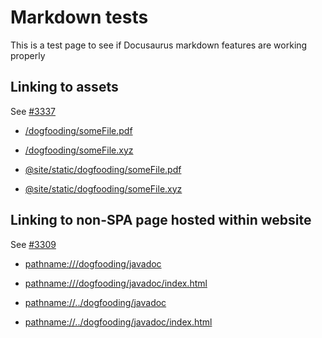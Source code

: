 # Markdown tests

This is a test page to see if Docusaurus markdown features are working properly

## Linking to assets

See [#3337](https://github.com/facebook/docusaurus/issues/3337)

- [/dogfooding/someFile.pdf](/dogfooding/someFile.pdf)

- [/dogfooding/someFile.xyz](/dogfooding/someFile.xyz)

- [@site/static/dogfooding/someFile.pdf](@site/static/dogfooding/someFile.pdf)

- [@site/static/dogfooding/someFile.xyz](@site/static/dogfooding/someFile.xyz)

## Linking to non-SPA page hosted within website

See [#3309](https://github.com/facebook/docusaurus/issues/3309)

- [pathname:///dogfooding/javadoc](pathname:///dogfooding/javadoc)

- [pathname:///dogfooding/javadoc/index.html](pathname:///dogfooding/javadoc/index.html)

- [pathname://../dogfooding/javadoc](pathname://../dogfooding/javadoc)

- [pathname://../dogfooding/javadoc/index.html](pathname://../dogfooding/javadoc/index.html)
